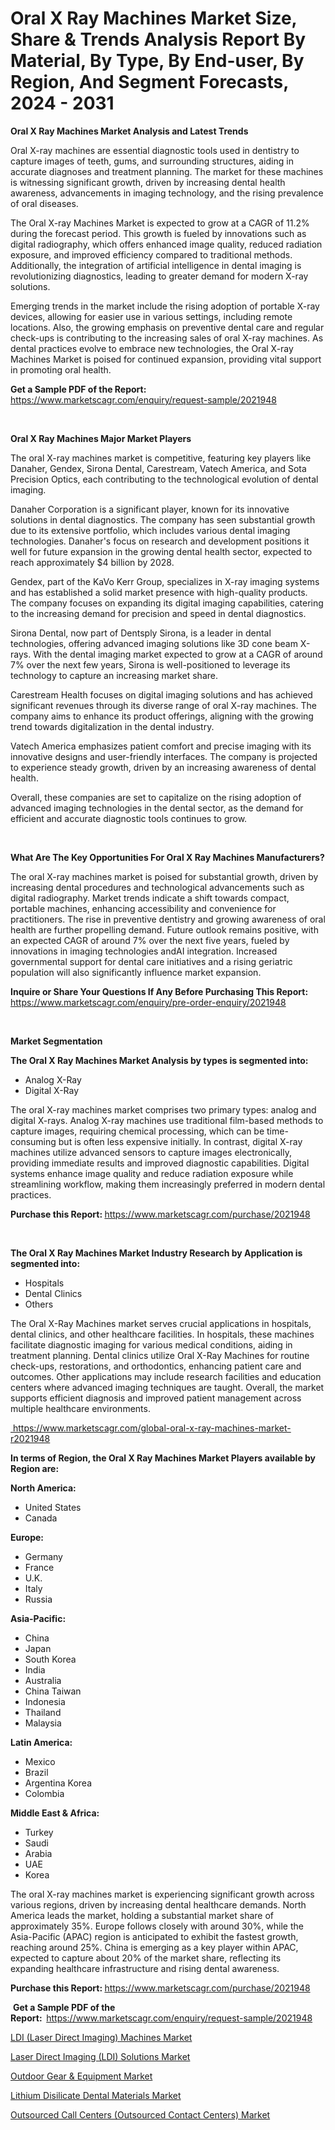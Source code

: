 <p><h1>Oral X Ray Machines Market Size, Share & Trends Analysis Report By Material, By Type, By End-user, By Region, And Segment Forecasts, 2024 - 2031</h1></p><p><strong>Oral X Ray Machines Market Analysis and Latest Trends</strong></p>
<p><p>Oral X-ray machines are essential diagnostic tools used in dentistry to capture images of teeth, gums, and surrounding structures, aiding in accurate diagnoses and treatment planning. The market for these machines is witnessing significant growth, driven by increasing dental health awareness, advancements in imaging technology, and the rising prevalence of oral diseases. </p><p>The Oral X-ray Machines Market is expected to grow at a CAGR of 11.2% during the forecast period. This growth is fueled by innovations such as digital radiography, which offers enhanced image quality, reduced radiation exposure, and improved efficiency compared to traditional methods. Additionally, the integration of artificial intelligence in dental imaging is revolutionizing diagnostics, leading to greater demand for modern X-ray solutions.</p><p>Emerging trends in the market include the rising adoption of portable X-ray devices, allowing for easier use in various settings, including remote locations. Also, the growing emphasis on preventive dental care and regular check-ups is contributing to the increasing sales of oral X-ray machines. As dental practices evolve to embrace new technologies, the Oral X-ray Machines Market is poised for continued expansion, providing vital support in promoting oral health.</p></p>
<p><strong>Get a Sample PDF of the Report:&nbsp;</strong> <a href="https://www.marketscagr.com/enquiry/request-sample/2021948?utm_campaign=1126&utm_medium=2&utm_source=Github&utm_content=ia&utm_term=28102024&utm_id=oral-x-ray-machines">https://www.marketscagr.com/enquiry/request-sample/2021948</a></p>
<p>&nbsp;</p>
<p><strong>Oral X Ray Machines Major Market Players</strong></p>
<p><p>The oral X-ray machines market is competitive, featuring key players like Danaher, Gendex, Sirona Dental, Carestream, Vatech America, and Sota Precision Optics, each contributing to the technological evolution of dental imaging.</p><p>Danaher Corporation is a significant player, known for its innovative solutions in dental diagnostics. The company has seen substantial growth due to its extensive portfolio, which includes various dental imaging technologies. Danaher's focus on research and development positions it well for future expansion in the growing dental health sector, expected to reach approximately $4 billion by 2028.</p><p>Gendex, part of the KaVo Kerr Group, specializes in X-ray imaging systems and has established a solid market presence with high-quality products. The company focuses on expanding its digital imaging capabilities, catering to the increasing demand for precision and speed in dental diagnostics.</p><p>Sirona Dental, now part of Dentsply Sirona, is a leader in dental technologies, offering advanced imaging solutions like 3D cone beam X-rays. With the dental imaging market expected to grow at a CAGR of around 7% over the next few years, Sirona is well-positioned to leverage its technology to capture an increasing market share.</p><p>Carestream Health focuses on digital imaging solutions and has achieved significant revenues through its diverse range of oral X-ray machines. The company aims to enhance its product offerings, aligning with the growing trend towards digitalization in the dental industry.</p><p>Vatech America emphasizes patient comfort and precise imaging with its innovative designs and user-friendly interfaces. The company is projected to experience steady growth, driven by an increasing awareness of dental health.</p><p>Overall, these companies are set to capitalize on the rising adoption of advanced imaging technologies in the dental sector, as the demand for efficient and accurate diagnostic tools continues to grow.</p></p>
<p>&nbsp;</p>
<p><strong>What Are The Key Opportunities For Oral X Ray Machines Manufacturers?</strong></p>
<p><p>The oral X-ray machines market is poised for substantial growth, driven by increasing dental procedures and technological advancements such as digital radiography. Market trends indicate a shift towards compact, portable machines, enhancing accessibility and convenience for practitioners. The rise in preventive dentistry and growing awareness of oral health are further propelling demand. Future outlook remains positive, with an expected CAGR of around 7% over the next five years, fueled by innovations in imaging technologies andAI integration. Increased governmental support for dental care initiatives and a rising geriatric population will also significantly influence market expansion.</p></p>
<p><strong>Inquire or Share Your Questions If Any Before Purchasing This Report:</strong> <a href="https://www.marketscagr.com/enquiry/pre-order-enquiry/2021948?utm_campaign=1126&utm_medium=2&utm_source=Github&utm_content=ia&utm_term=28102024&utm_id=oral-x-ray-machines">https://www.marketscagr.com/enquiry/pre-order-enquiry/2021948</a></p>
<p>&nbsp;</p>
<p><strong>Market Segmentation</strong></p>
<p><strong>The Oral X Ray Machines Market Analysis by types is segmented into:</strong></p>
<p><ul><li>Analog X-Ray</li><li>Digital X-Ray</li></ul></p>
<p><p>The oral X-ray machines market comprises two primary types: analog and digital X-rays. Analog X-ray machines use traditional film-based methods to capture images, requiring chemical processing, which can be time-consuming but is often less expensive initially. In contrast, digital X-ray machines utilize advanced sensors to capture images electronically, providing immediate results and improved diagnostic capabilities. Digital systems enhance image quality and reduce radiation exposure while streamlining workflow, making them increasingly preferred in modern dental practices.</p></p>
<p><strong>Purchase this Report:&nbsp;</strong><a href="https://www.marketscagr.com/purchase/2021948?utm_campaign=1126&utm_medium=2&utm_source=Github&utm_content=ia&utm_term=28102024&utm_id=oral-x-ray-machines">https://www.marketscagr.com/purchase/2021948</a></p>
<p>&nbsp;</p>
<p><strong>The Oral X Ray Machines Market Industry Research by Application is segmented into:</strong></p>
<p><ul><li>Hospitals</li><li>Dental Clinics</li><li>Others</li></ul></p>
<p><p>The Oral X-Ray Machines market serves crucial applications in hospitals, dental clinics, and other healthcare facilities. In hospitals, these machines facilitate diagnostic imaging for various medical conditions, aiding in treatment planning. Dental clinics utilize Oral X-Ray Machines for routine check-ups, restorations, and orthodontics, enhancing patient care and outcomes. Other applications may include research facilities and education centers where advanced imaging techniques are taught. Overall, the market supports efficient diagnosis and improved patient management across multiple healthcare environments.</p></p>
<p><a href="https://www.marketscagr.com/global-oral-x-ray-machines-market-r2021948?utm_campaign=1126&utm_medium=2&utm_source=Github&utm_content=ia&utm_term=28102024&utm_id=oral-x-ray-machines">&nbsp;https://www.marketscagr.com/global-oral-x-ray-machines-market-r2021948</a></p>
<p><strong>In terms of Region, the Oral X Ray Machines Market Players available by Region are:</strong></p>
<p>
    <p> <strong> North America: </strong>
        <ul>
            <li>United States</li>
            <li>Canada</li>
        </ul>
        </p> 
    <p> <strong> Europe: </strong>
        <ul>
            <li>Germany</li>
            <li>France</li>
            <li>U.K.</li>
            <li>Italy</li>
            <li>Russia</li>
        </ul>
        </p> 
    <p> <strong> Asia-Pacific: </strong>
        <ul>
            <li>China</li>
            <li>Japan</li>
            <li>South Korea</li>
            <li>India</li>
            <li>Australia</li>
            <li>China Taiwan</li>
            <li>Indonesia</li>
            <li>Thailand</li>
            <li>Malaysia</li>
        </ul>
        </p> 
    <p> <strong> Latin America: </strong>
        <ul>
            <li>Mexico</li>
            <li>Brazil</li>
            <li>Argentina Korea</li>
            <li>Colombia</li>
        </ul>
        </p> 
    <p> <strong> Middle East & Africa: </strong>
        <ul>
            <li>Turkey</li>
            <li>Saudi</li>
            <li>Arabia</li>
            <li>UAE</li>
            <li>Korea</li>
        </ul>
    </p>
    </p>
<p><p>The oral X-ray machines market is experiencing significant growth across various regions, driven by increasing dental healthcare demands. North America leads the market, holding a substantial market share of approximately 35%. Europe follows closely with around 30%, while the Asia-Pacific (APAC) region is anticipated to exhibit the fastest growth, reaching around 25%. China is emerging as a key player within APAC, expected to capture about 20% of the market share, reflecting its expanding healthcare infrastructure and rising dental awareness.</p></p>
<p><strong>Purchase this Report: </strong><a href="https://www.marketscagr.com/purchase/2021948?utm_campaign=1126&utm_medium=2&utm_source=Github&utm_content=ia&utm_term=28102024&utm_id=oral-x-ray-machines">https://www.marketscagr.com/purchase/2021948</a></p>
<p>&nbsp;<strong>Get a Sample PDF of the Report:&nbsp;&nbsp;</strong><a href="https://www.marketscagr.com/enquiry/request-sample/2021948?utm_campaign=1126&utm_medium=2&utm_source=Github&utm_content=ia&utm_term=28102024&utm_id=oral-x-ray-machines">https://www.marketscagr.com/enquiry/request-sample/2021948</a></p>
<p><strong></strong></p>
<p><p><a href="https://www.linkedin.com/pulse/global-ldi-laser-direct-imaging-machines-market-sector2024-q3mce?trk=public_post_embed_feed-article-content&utm_campaign=1126&utm_medium=2&utm_source=Github&utm_content=ia&utm_term=28102024&utm_id=oral-x-ray-machines">LDI (Laser Direct Imaging) Machines Market</a></p><p><a href="https://www.linkedin.com/pulse/global-laser-direct-imaging-ldi-solutions-market-focus-application-k2sye?trk=public_post_embed_feed-article-content&utm_campaign=1126&utm_medium=2&utm_source=Github&utm_content=ia&utm_term=28102024&utm_id=oral-x-ray-machines">Laser Direct Imaging (LDI) Solutions Market</a></p><p><a href="https://www.linkedin.com/pulse/outdoor-gear-equipment-market-innovations-trends-comprehensive-xgs5e?trk=public_post_embed_feed-article-content&utm_campaign=1126&utm_medium=2&utm_source=Github&utm_content=ia&utm_term=28102024&utm_id=oral-x-ray-machines">Outdoor Gear & Equipment Market</a></p><p><a href="https://github.com/gdfhhhj/Market-Research-Report-List-6/blob/main/lithium-disilicate-dental-materials-market.md?utm_campaign=1126&utm_medium=2&utm_source=Github&utm_content=ia&utm_term=28102024&utm_id=oral-x-ray-machines">Lithium Disilicate Dental Materials Market</a></p><p><a href="https://www.linkedin.com/pulse/outsourced-call-centers-contact-market-size-share-trends-analysis-qcvbe?trk=public_post_embed_feed-article-content&utm_campaign=1126&utm_medium=2&utm_source=Github&utm_content=ia&utm_term=28102024&utm_id=oral-x-ray-machines">Outsourced Call Centers (Outsourced Contact Centers) Market</a></p></p>
